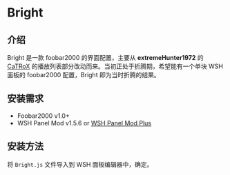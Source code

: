 # Bright


## 介绍

Bright 是一款 foobar2000 的界面配置，主要从 **extremeHunter1972** 的 [CaTRoX](http://www.deviantart.com/art/CaTRoX-1-April-2014-368146015) 的播放列表部分改动而来。当初正处于折腾期，希望能有一个单块 WSH 面板的 foobar2000 配置，Bright 即为当时折腾的结果。

## 安装需求

* Foobar2000 v1.0+
* WSH Panel Mod v1.5.6 or [WSH Panel Mod Plus](https://github.com/ttsping/foo_uie_wsh_panel_mod_plus)

## 安装方法

将 `Bright.js` 文件导入到 WSH 面板编辑器中，确定。
